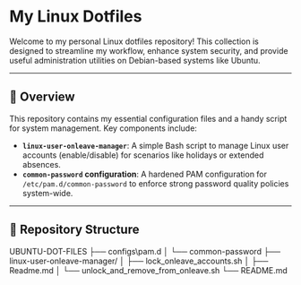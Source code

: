 # My Linux Dotfiles

Welcome to my personal Linux dotfiles repository! This collection is designed to streamline my workflow, enhance system security, and provide useful administration utilities on Debian-based systems like Ubuntu.

---

## 🚀 Overview

This repository contains my essential configuration files and a handy script for system management. Key components include:

* **`linux-user-onleave-manager`**: A simple Bash script to manage Linux user accounts (enable/disable) for scenarios like holidays or extended absences.
* **`common-password` configuration**: A hardened PAM configuration for `/etc/pam.d/common-password` to enforce strong password quality policies system-wide.

---

## 📂 Repository Structure

UBUNTU-DOT-FILES
├── configs\pam.d
│   └── common-password
├── linux-user-onleave-manager/
│   ├── lock_onleave_accounts.sh
│   ├── Readme.md
│   └── unlock_and_remove_from_onleave.sh
└── README.md